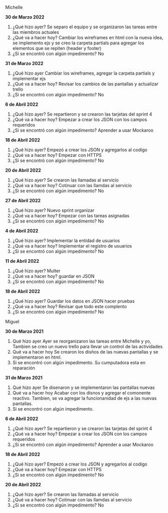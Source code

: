 Michelle

**30 de Marzo 2022**
1. ¿Qué hizo ayer? Se separo el equipo y se organizaron las tareas entre las miembros actuales
2. ¿Qué va a hacer hoy? Cambiar los wireframes en html con la nueva idea, se implemento ejs y se creo la carpeta partials para agregar los elementos que se repiten (header y footer)
3. ¿Si se encontró con algún impedimento? No

**31 de Marzo 2022**
1. ¿Qué hizo ayer Cambiar los wireframes, agregar la carpeta partials y implementar ejs
2. ¿Qué va a hacer hoy? Revisar los cambios de las pantallas y actualizar trello
3. ¿Si se encontró con algún impedimento? No

**6 de Abril 2022**
1. ¿Qué hizo ayer? Se repartieron y se crearon las tarjetas del sprint 4
2. ¿Qué va a hacer hoy? Empezar a crear los JSON con los campos requeridos
3. ¿Si se encontró con algún impedimento? Aprender a usar Mockaroo

**18 de Abril 2022**
1. ¿Qué hizo ayer? Empezó a crear los JSON y agregarlos al codigo
2. ¿Qué va a hacer hoy? Empezar con HTTPS
3. ¿Si se encontró con algún impedimento? No

**20 de Abril 2022**
1. ¿Qué hizo ayer? Se crearon las llamadas al servicio 
2. ¿Qué va a hacer hoy? Cotinuar con las llamdas al servicio 
3. ¿Si se encontró con algún impedimento? No

**27 de Abril 2022**
1. ¿Qué hizo ayer? Nuevo sprint organizar
2. ¿Qué va a hacer hoy? Empezar con las tareas asignadas 
3. ¿Si se encontró con algún impedimento? No

**4 de Abril 2022**
1. ¿Qué hizo ayer? Implementar la entidad de usuarios 
2. ¿Qué va a hacer hoy? Implementar el registro de usuarios 
3. ¿Si se encontró con algún impedimento? No

**11 de Abril 2022**
1. ¿Qué hizo ayer? Multer
2. ¿Qué va a hacer hoy? guardar en JSON
3. ¿Si se encontró con algún impedimento? No

**18 de Abril 2022**
1. ¿Qué hizo ayer? Guardar los datos en JSON hacer pruebas 
2. ¿Qué va a hacer hoy? Revisar que todo este complento 
3. ¿Si se encontró con algún impedimento? No

Miguel 

**30 de Marzo 2021**
1. Qué hizo ayer
Ayer se reorganizaron las tareas entre Michelle y yo, Tambien se creo un nuevo trello para llevar un control de las actividades
2. Qué va a hacer hoy
Se crearon los disños de las nuevas pantallas y se implementaron en html.
3. Si se encontró con algún impedimento.
Su cumputadora esta en reparación 

**31 de Marzo 2021**
1. Qué hizo ayer
Se disenaron y se implementaron las pantallas nuevas
2. Qué va a hacer hoy
Acabar con los disnos y agregar el comonente reactivo. Tambien, se va agregar la funcionanidad de ejs a las nuevas pantallas.
3. Si se encontró con algún impedimento.

**6 de Abril 2022**
1. ¿Qué hizo ayer? 
Se repartieron y se crearon las tarjetas del sprint 4
2. ¿Qué va a hacer hoy? 
Empezar a crear los JSON con los campos requeridos
3. ¿Si se encontró con algún impedimento? 
Aprender a usar Mockaroo

**18 de Abril 2022**
1. ¿Qué hizo ayer? 
Empezó a crear los JSON y agregarlos al codigo
2. ¿Qué va a hacer hoy? 
Empezar con HTTPS
3. ¿Si se encontró con algún impedimento? 
No

**20 de Abril 2022**
1. ¿Qué hizo ayer? 
Se crearon las llamadas al servicio 
2. ¿Qué va a hacer hoy? 
Cotinuar con las llamdas al servicio 
3. ¿Si se encontró con algún impedimento? 
No
